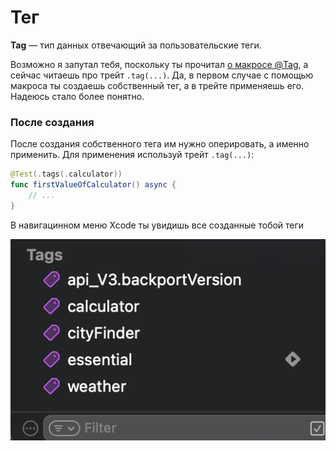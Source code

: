 # Тег

**Tag** — тип данных отвечающий за пользовательские теги.

Возможно я запутал тебя, поскольку ты прочитал [о макросе @Tag][macro_tag], а сейчас читаешь
про трейт `.tag(...)`. Да, в первом случае с помощью макроса ты создаешь собственный тег, а в трейте применяешь его. Надеюсь стало более понятно.

### После создания

После создания собственного тега им нужно оперировать, а именно применить.
Для применения используй трейт `.tag(...)`:

```swift
@Test(.tags(.calculator))
func firstValueOfCalculator() async {
    // ...
}
```

В навигацинном меню Xcode ты увидишь все созданные тобой теги

![Теги в навигации](../assets/xcode_tags.png)

[macro_tag]: ../Macros/macro_tag.md
